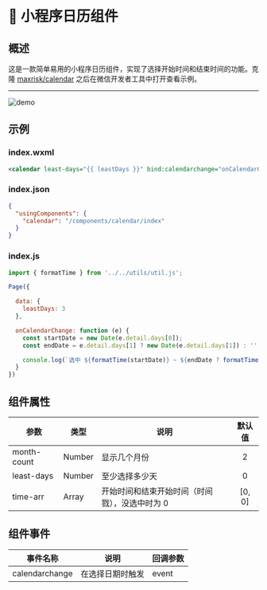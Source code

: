 # 📅 小程序日历组件

## 概述
这是一款简单易用的小程序日历组件，实现了选择开始时间和结束时间的功能。克隆 [maxrisk/calendar](https://github.com/maxrisk/calendar) 之后在微信开发者工具中打开查看示例。

---
![demo](https://www.minivote.cn/storage/images/demo.gif)

## 示例
### index.wxml
```xml
<calendar least-days="{{ leastDays }}" bind:calendarchange="onCalendarChange" />
```

### index.json
```json
{
  "usingComponents": {
    "calendar": "/components/calendar/index"
  }
}
```

### index.js
```javascript
import { formatTime } from '../../utils/util.js';

Page({

  data: {
    leastDays: 3
  },

  onCalendarChange: function (e) {
    const startDate = new Date(e.detail.days[0]);
    const endDate = e.detail.days[1] ? new Date(e.detail.days[1]) : '';

    console.log(`选中 ${formatTime(startDate)} ~ ${endDate ? formatTime(endDate) : ''}，共 ${e.detail.count} 天`);
  }
})
```
## 组件属性

参数        | 类型   | 说明 | 默认值
----------- | ------ | ---- | :---:
month-count | Number | 显示几个月份 | 2
least-days  | Number | 至少选择多少天 | 0
time-arr    | Array  | 开始时间和结束开始时间（时间戮），没选中时为 0 | [0, 0]

## 组件事件
事件名称       | 说明 | 回调参数
-------------- | ---- | --------
calendarchange | 在选择日期时触发 | event

